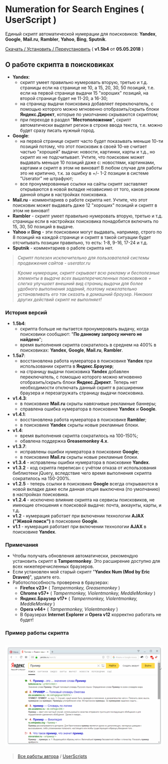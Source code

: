 # Numeration for Search Engines ( UserScript )
Единый скрипт автоматической нумерации для поисковиков: **Yandex**, **Google**, **Mail.ru**, **Rambler**, **Yahoo**, **Bing**, **Sputnik**.

[Скачать / Установить / Переустановить](https://github.com/Eric-Draven/userscripts/raw/master/se-numeration/se-numeration.user.js) ( **v1.5b4** от **05.05.2018** )

## О работе скрипта в поисковиках
* **Yandex**:
  * скрипт умеет правильно нумеровать вторую, третью и т.д. страницы если на странице не 10, а 15, 20, 30, 50 позиций, т.е. если на первой странице выдачи 15 "хороших" позиций, на второй странице будет не 11-20, а 16-30;
  * на страницу выдачи поисковика добавляет переключатель, с помощью которого можно мгновенно отобразить/скрыть блоки **Яндекс.Директ**, которые по умолчанию скрываются скриптом;
  * при переходе в раздел "**Местоположение**", скрипт автоматически выделит регион в строке ввода текста, т.е. можно будет сразу писать нужный город.
* **Google**:
  * на первой странице скрипт часто будет показывать меньше 10-ти позиций потому, что этот поисковик в своей 10-ке считает частью "хорошей" выдачи: новости, картинки, карты и т.д., но скрипт их не подсчитывает. Учтите, что поисковик может выдавать меньше 10 позиций даже с: новостями, картинками, картами и скрипт в этом не виноват! В любом случае для работы это не критично, т.к. за ошибку в +/- 1-2 позиции в системе "Userator" не штрафуют;
  * все пронумерованные ссылки на сайты скрипт заставляет открываются в новой вкладке независимо от того, каков режим данной опции в настройках поисковика.
* **Mail.ru** - комментариев о работе скрипта нет. Учтите, что этот поисковик может выдавать даже 12 "хороших" позиций и скрипт в этом не виноват!
* **Rambler** - скрипт умеет правильно нумеровать вторую, третью и т.д. страницы если в настройках поисковика понадобится включить по 15, 30, 50 позиций в выдаче.
* **Yahoo** и **Bing** - эти поисковики могут выдавать, например, строго по 8 позиций на каждой странице и скрипт в такой ситуации будет отсчитывать позиции правильно, то есть: 1-8, 9-16, 17-24 и т.д.
* **Sputnik** - комментариев о работе скрипта нет.

> _Скрипт полезен исключительно для пользователей системы продвижения сайтов - userator.ru_

> _Кроме нумерации, скрипт скрывает всю рекламу и бесполезные элементы в выдаче всех вышеперечисленных поисковиков + слегка улучшает внешний вид страниц выдачи для более удобного выполнения заданий, поэтому нежелательно устанавливать его так сказать в домашний браузер. Никаких других действий скрипт не выполняет!_

### История версий
* **1.5b4**:
  * скрипта больше не пытается пронумеровать выдачу, когда поисковики сообщают: "**По данному запросу ничего не найдено**";
  * время выполнения скрипта сократилось в среднем на 400% в поисковиках: **Yandex**, **Google**, **Mail.ru**, **Rambler**.
* **1.5a7**:
  * восстановлена работа нумератора в поисковике **Yandex** при использовании скрипта в **Яндекс.Браузер**;
  * на страницу выдачи поисковика **Yandex** добавлен переключатель, с помощью которого можно мгновенно отобразить/скрыть блоки **Яндекс.Директ**. Теперь нет необходимости отключать данный скрипт в расширении браузера и перезагружать страницу выдачи поисковика.
* **v1.4.3**:
  * в поисковике **Mail.ru** скрыты навязчивые рекламные баннеры;
  * справлена ошибка нумератора в поисковике **Yandex** и **Google**.
* **v1.4.1**:
  * восстановлена работа нумератора в поисковике **Rambler**;
  * в поисковике **Yandex** скрыты новые рекламные блоки.
* **v1.4**:
  * время выполнения скрипта сократилось на 100-150%;
  * обавлена поддержка **Greasemonkey 4.x**.
* **v1.3.7**:
  * исправлены ошибки нумератора в поисковике **Google**;
  * в поисковике **Mail.ru** скрыты новые рекламные блоки.
* **v1.3.4** - исправлены ошибки нумератора в поисковике **Yandex**.
* **v1.3.2** - код скрипта переписан с учётом отказа от использования библиотеки jQuery, вследствие чего время выполнения скрипта сократилось на 150-200%.
* **v1.2.5** - теперь ссылки в поисковике **Google** всегда открываются в новой вкладке даже если данная опция выключена (по умолчанию) в настройках поисковика. 
* **v1.2.4** - исключено влияние скрипта на сервисы поисковиков, не имеющие отношения к поисковой выдаче: почта, аккаунты, карты, и т.д.
* **v1.2** - нумерация работает при включении технологии **AJAX ("Живой поиск")** в поисковике **Google**.
* **v1.1** - нумерация работает при включении технологии **AJAX** в поисковике **Yandex**.

### Примечания
* Чтобы получать обновления автоматически, рекомендую установить скрипт в **Tampermonkey**. Это расширение доступно для всех нижеперечисленных браузеров.
* Если установлен мой старый скрипт "**Yandex Num (Mod by Eric Draven)**", удалите его.
* Работоспособность проверена в браузерах:
  * **Firefox v23+** ( _Tampermonkey, Greasemonkey_ )
  * **Chrome v57+** ( _Tampermonkey, Violentmonkey, MeddleMonkey_ )
  * **Яндекс.Браузер v17+** ( _Tampermonkey, Violentmonkey, MeddleMonkey_ )
  * **Opera v44+** ( _Tampermonkey, Violentmonkey_ )
  * В браузерах **Internet Explorer** и **Opera v12** корректно работать не будет!
### Пример работы скрипта
![Example](https://github.com/Eric-Draven/userscripts/raw/master/se-numeration/images/example.gif)
---
> [Все работы автора](https://github.com/Eric-Draven?tab=repositories) / [UserScripts](https://github.com/Eric-Draven/userscripts)
